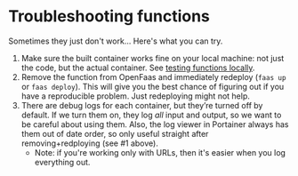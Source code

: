 # Troubleshooting functions

Sometimes they just don't work... Here's what you can try.

1. Make sure the built container works fine on your local machine: not just the code, but the actual container. See [testing functions locally](https://github.com/disarm-dev/functions-for-openfaas/wiki/Testing-a-function-locally).
2. Remove the function from OpenFaas and immediately redeploy \(`faas up` or `faas deploy`\). This will give you the best chance of figuring out if you have a reproducible problem. Just redeploying might not help.
3. There are debug logs for each container, but they’re turned off by default. If we turn them on, they log _all_ input and output, so we want to be careful about using them. Also, the log viewer in Portainer always has them out of date order, so only useful straight after removing+redploying \(see \#1 above\). 
   * Note: if you're working only with URLs, then it's easier when you log everything out.

